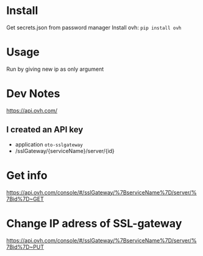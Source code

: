 # Install
Get secrets.json from password manager
Install ovh: `pip install ovh`

# Usage
Run by giving new ip as only argument


# Dev Notes
https://api.ovh.com/

## I created an API key
- application `oto-sslgateway`
- /sslGateway/{serviceName}/server/{id} 

# Get info
https://api.ovh.com/console/#/sslGateway/%7BserviceName%7D/server/%7Bid%7D~GET

# Change IP adress of SSL-gateway
https://api.ovh.com/console/#/sslGateway/%7BserviceName%7D/server/%7Bid%7D~PUT
